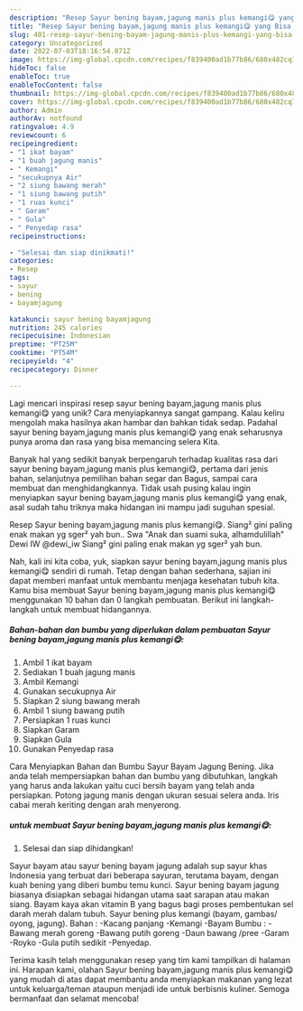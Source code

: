 ```yaml
---
description: "Resep Sayur bening bayam,jagung manis plus kemangi😋 yang Bisa Manjain Lidah"
title: "Resep Sayur bening bayam,jagung manis plus kemangi😋 yang Bisa Manjain Lidah"
slug: 401-resep-sayur-bening-bayam-jagung-manis-plus-kemangi-yang-bisa-manjain-lidah
category: Uncategorized
date: 2022-07-03T18:16:54.071Z
image: https://img-global.cpcdn.com/recipes/f839400ad1b77b86/680x482cq70/sayur-bening-bayamjagung-manis-plus-kemangi-foto-resep-utama.jpg
hideToc: false
enableToc: true
enableTocContent: false
thumbnail: https://img-global.cpcdn.com/recipes/f839400ad1b77b86/680x482cq70/sayur-bening-bayamjagung-manis-plus-kemangi-foto-resep-utama.jpg
cover: https://img-global.cpcdn.com/recipes/f839400ad1b77b86/680x482cq70/sayur-bening-bayamjagung-manis-plus-kemangi-foto-resep-utama.jpg
author: Admin
authorAv: notfound
ratingvalue: 4.9
reviewcount: 6
recipeingredient:
- "1 ikat bayam"
- "1 buah jagung manis"
- " Kemangi"
- "secukupnya Air"
- "2 siung bawang merah"
- "1 siung bawang putih"
- "1 ruas kunci"
- " Garam"
- " Gula"
- " Penyedap rasa"
recipeinstructions:

- "Selesai dan siap dinikmati!"
categories:
- Resep
tags:
- sayur
- bening
- bayamjagung

katakunci: sayur bening bayamjagung 
nutrition: 245 calories
recipecuisine: Indonesian
preptime: "PT25M"
cooktime: "PT54M"
recipeyield: "4"
recipecategory: Dinner

---
```





Lagi mencari inspirasi resep sayur bening bayam,jagung manis plus kemangi😋 yang unik? Cara menyiapkannya sangat gampang. Kalau keliru mengolah maka hasilnya akan hambar dan bahkan tidak sedap. Padahal sayur bening bayam,jagung manis plus kemangi😋 yang enak seharusnya punya aroma dan rasa yang bisa memancing selera Kita.





Banyak hal yang sedikit banyak berpengaruh terhadap kualitas rasa dari sayur bening bayam,jagung manis plus kemangi😋, pertama dari jenis bahan, selanjutnya pemilihan bahan segar dan Bagus, sampai cara membuat dan menghidangkannya. Tidak usah pusing kalau ingin menyiapkan sayur bening bayam,jagung manis plus kemangi😋 yang enak,      asal sudah tahu triknya maka hidangan ini mampu jadi suguhan spesial.














Resep Sayur bening bayam,jagung manis plus kemangi😋. Siang² gini paling enak makan yg sger² yah bun.. Swa &#34;Anak dan suami suka, alhamdulillah&#34; Dewi IW @dewi_iw Siang² gini paling enak makan yg sger² yah bun.






Nah, kali ini kita coba, yuk, siapkan sayur bening bayam,jagung manis plus kemangi😋 sendiri di rumah. Tetap dengan bahan sederhana, sajian ini dapat memberi manfaat untuk membantu menjaga kesehatan tubuh kita. Kamu bisa membuat Sayur bening bayam,jagung manis plus kemangi😋 menggunakan 10 bahan dan 0 langkah pembuatan. Berikut ini langkah-langkah untuk membuat hidangannya.

<!--inarticleads1-->

##### Bahan-bahan dan bumbu yang diperlukan dalam pembuatan Sayur bening bayam,jagung manis plus kemangi😋:

1. Ambil 1 ikat bayam
1. Sediakan 1 buah jagung manis
1. Ambil  Kemangi
1. Gunakan secukupnya Air
1. Siapkan 2 siung bawang merah
1. Ambil 1 siung bawang putih
1. Persiapkan 1 ruas kunci
1. Siapkan  Garam
1. Siapkan  Gula
1. Gunakan  Penyedap rasa


Cara Menyiapkan Bahan dan Bumbu Sayur Bayam Jagung Bening. Jika anda telah mempersiapkan bahan dan bumbu yang dibutuhkan, langkah yang harus anda lakukan yaitu cuci bersih bayam yang telah anda persiapkan. Potong jagung manis dengan ukuran sesuai selera anda. Iris cabai merah keriting dengan arah menyerong. 

<!--inarticleads2-->

#####  untuk membuat Sayur bening bayam,jagung manis plus kemangi😋:


1. Selesai dan siap dihidangkan!

Sayur bayam atau sayur bening bayam jagung adalah sup sayur khas Indonesia yang terbuat dari beberapa sayuran, terutama bayam, dengan kuah bening yang diberi bumbu temu kunci. Sayur bening bayam jagung biasanya disiapkan sebagai hidangan utama saat sarapan atau makan siang. Bayam kaya akan vitamin B yang bagus bagi proses pembentukan sel darah merah dalam tubuh. Sayur bening plus kemangi (bayam, gambas/ oyong, jagung). Bahan : -Kacang panjang -Kemangi -Bayam Bumbu : -Bawang merah goreng -Bawang putih goreng -Daun bawang /pree -Garam -Royko -Gula putih sedikit -Penyedap. 

Terima kasih telah menggunakan resep yang tim kami tampilkan di halaman ini. Harapan kami, olahan Sayur bening bayam,jagung manis plus kemangi😋 yang mudah di atas dapat membantu anda menyiapkan makanan yang lezat untuk keluarga/teman ataupun menjadi ide untuk berbisnis kuliner. Semoga bermanfaat dan selamat mencoba!
